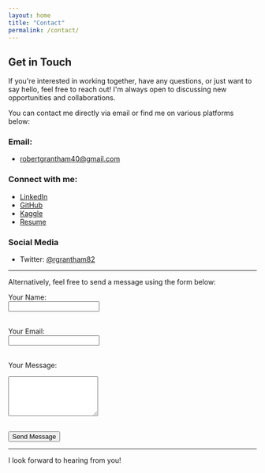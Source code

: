 ```yaml
---
layout: home
title: "Contact"
permalink: /contact/
---
```


## Get in Touch

If you're interested in working together, have any questions, or just want to say hello, feel free to reach out! I'm always open to discussing new opportunities and collaborations.

You can contact me directly via email or find me on various platforms below:

### Email:
- [robertgrantham40@gmail.com](mailto:robertgrantham40@gmail.com)

### Connect with me:
- [LinkedIn](https://www.linkedin.com/in/robertgrantham82)
- [GitHub](https://github.com/rgrantham82)
- [Kaggle](https://www.kaggle.com/robertgrantham)
- [Resume](../assets/files/Robert_Grantham_Resume.pdf)

### Social Media
- Twitter: [@rgrantham82](https://twitter.com/rgrantham82)

---

Alternatively, feel free to send a message using the form below:

<form action="https://formspree.io/f/mbjnwpgb" method="POST">
  <label for="name">Your Name:</label><br>
  <input type="text" id="name" name="name" required><br><br>

  <label for="email">Your Email:</label><br>
  <input type="email" id="email" name="_replyto" required><br><br>

  <label for="message">Your Message:</label><br>
  <textarea id="message" name="message" rows="5" required></textarea><br><br>

  <button type="submit">Send Message</button>
</form>

---

I look forward to hearing from you!

